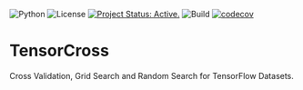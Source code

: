 ![Python](https://img.shields.io/badge/python-3.7%20%7C%203.8-blue)
![License](https://camo.githubusercontent.com/890acbdcb87868b382af9a4b1fac507b9659d9bf/68747470733a2f2f696d672e736869656c64732e696f2f62616467652f6c6963656e73652d4d49542d626c75652e737667)
[![Project Status: Active.](http://www.repostatus.org/badges/latest/active.svg)](http://www.repostatus.org/#active)
![Build](https://github.com/franneck94/TensorCross/workflows/Test%20and%20Coverage/badge.svg?branch=main)
[![codecov](https://codecov.io/gh/franneck94/TensorCross/branch/main/graph/badge.svg)](https://codecov.io/gh/franneck94/TensorCross)

# TensorCross

Cross Validation, Grid Search and Random Search for TensorFlow Datasets.
